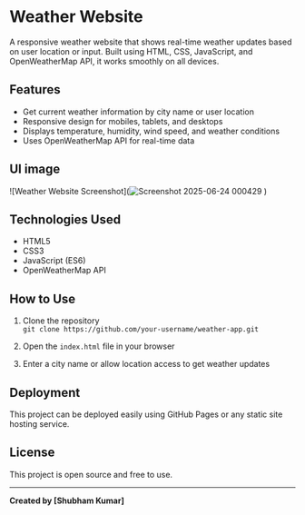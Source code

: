 
# Weather Website

A responsive weather website that shows real-time weather updates based on user location or input. Built using HTML, CSS, JavaScript, and OpenWeatherMap API, it works smoothly on all devices.

## Features

- Get current weather information by city name or user location
- Responsive design for mobiles, tablets, and desktops
- Displays temperature, humidity, wind speed, and weather conditions
- Uses OpenWeatherMap API for real-time data

## UI image
![Weather Website Screenshot](![Screenshot 2025-06-24 000429](https://github.com/user-attachments/assets/248337dc-7ce3-43a6-bf3b-c8566fa813d1)
)

## Technologies Used

- HTML5
- CSS3
- JavaScript (ES6)
- OpenWeatherMap API

## How to Use

1. Clone the repository  
   `git clone https://github.com/your-username/weather-app.git`

2. Open the `index.html` file in your browser

3. Enter a city name or allow location access to get weather updates

## Deployment

This project can be deployed easily using GitHub Pages or any static site hosting service.

## License

This project is open source and free to use.

---

**Created by [Shubham Kumar]**
